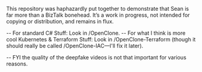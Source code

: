 This repository was haphazardly put together to demonstrate that Sean is far more than a BizTalk bonehead. It’s a work in progress, not intended for copying or distribution, and remains in flux.

-- For standard C# Stuff: Look in /OpenClone.
-- For what I think is more cool Kubernetes & Terraform Stuff: Look in /OpenClone-Terraform (though it should really be called /OpenClone-IAC—I'll fix it later).

-- FYI the quality of the deepfake videos is not that important for various reasons.